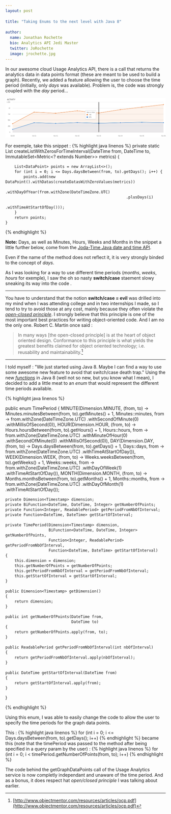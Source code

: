 ```yaml
---
layout: post

title: "Taking Enums to the next level with Java 8"

author:
  name: Jonathan Rochette
  bio: Analytics API Jedi Master
  twitter: JoRochette
  image: jrochette.jpg
---
```



In our awesome cloud Usage Analytics API, there is a call that returns the analytics data in data points format (these are meant to be used to build a graph). Recently, we added a feature allowing the user to choose the time period (initially, only *days* was available). Problem is, the code was strongly coupled with the *day* period...

<!-- more -->

![image](/images/graphexemple.png)

For exemple, take this snippet :
{% highlight java linenos %}
private static List<DataPoint> createListWithZerosForTimeInterval(DateTime from,
                                                                  DateTime to,
                                                                  ImmutableSet<Metric<? extends Number>> metrics)
    {

        List<DataPoint> points = new ArrayList<>();
        for (int i = 0; i <= Days.daysBetween(from, to).getDays(); i++) {
            points.add(new DataPoint().withDatas(createDatasWithZeroValues(metrics))
                                      .withDayOfYear(from.withZone(DateTimeZone.UTC)
                                                         .plusDays(i)
                                                         .withTimeAtStartOfDay()));
        }
        return points;
    }
{% endhighlight %}

**Note:** Days, as well as Minutes, Hours, Weeks and Months in the snippet a little further below, come from the [Joda-Time Java date and time API](http://www.joda.org/joda-time/).

Even if the name of the method does not reflect it, it is very strongly binded to the concept of *days*.

As I was looking for a way to use different time periods (*months*, *weeks*, *hours* for exemple), I saw the oh so nasty **switch/case** staement slowy sneaking its way into the code .  

----------
You have to understand that the notion **switch/case = evil** was drilled into my mind when I was attending college and in two internships I made, so I tend to try to avoid those at any cost, mainly because they often violate the [*open-closed principle*](http://en.wikipedia.org/wiki/Open/closed_principle). I strongly believe that this principle is one of the most important best practices for writing object-oriented code. And I am no the only one. Robert C. Martin once said :

> In many ways [the open-closed principle] is at the heart of object oriented design. Conformance to this principle is what yields the greatest benefits claimed for object oriented technology; i.e. reusability and maintainability.[^footnote]

  [^footnote]: [http://www.objectmentor.com/resources/articles/ocp.pdf](http://www.objectmentor.com/resources/articles/ocp.pdf)

------------
I told myself : "We just started using Java 8. Maybe I can find a way to use some awesome new feature to avoid that switch/case death trap." Using the new [*functions*](http://docs.oracle.com/javase/8/docs/api/java/util/function/package-summary.html) in Java 8 (well not so new, but you know what I mean), I decided to add a little meat to an *enum* that would represent the different time periods available.

{% highlight java linenos %}

public enum TimePeriod
{
    MINUTE(Dimension.MINUTE, 
           (from,
            to) -> Minutes.minutesBetween(from, to).getMinutes() + 1,
           Minutes::minutes, 
           from -> from.withZone(DateTimeZone.UTC)
                       .withSecondOfMinute(0)
                       .withMillisOfSecond(0)),
    HOUR(Dimension.HOUR,
         (from,
          to) -> Hours.hoursBetween(from, to).getHours() + 1,
         Hours::hours,
         from -> from.withZone(DateTimeZone.UTC)
                     .withMinuteOfHour(0)
                     .withSecondOfMinute(0)
                     .withMillisOfSecond(0)),
    DAY(Dimension.DAY,
        (from,
         to) -> Days.daysBetween(from, to).getDays() + 1,
        Days::days,
        from -> from.withZone(DateTimeZone.UTC)
                    .withTimeAtStartOfDay()),
    WEEK(Dimension.WEEK,
         (from,
          to) -> Weeks.weeksBetween(from, to).getWeeks() + 1,
         Weeks::weeks,
         from -> from.withZone(DateTimeZone.UTC)
                     .withDayOfWeek(1)
                     .withTimeAtStartOfDay()),
    MONTH(Dimension.MONTH,
          (from,
           to) -> Months.monthsBetween(from, to).getMonths() + 1,
          Months::months,
          from -> from.withZone(DateTimeZone.UTC)
                      .withDayOfMonth(1)
                      .withTimeAtStartOfDay());

    private Dimension<Timestamp> dimension;
    private BiFunction<DateTime, DateTime, Integer> getNumberOfPoints;
    private Function<Integer, ReadablePeriod> getPeriodFromNbOfInterval;
    private Function<DateTime, DateTime> getStartOfInterval;

    private TimePeriod(Dimension<Timestamp> dimension,
                       BiFunction<DateTime, DateTime, Integer> getNumberOfPoints,
                       Function<Integer, ReadablePeriod> getPeriodFromNbOfInterval,
                       Function<DateTime, DateTime> getStartOfInterval)
    {
        this.dimension = dimension;
        this.getNumberOfPoints = getNumberOfPoints;
        this.getPeriodFromNbOfInterval = getPeriodFromNbOfInterval;
        this.getStartOfInterval = getStartOfInterval;
    }

    public Dimension<Timestamp> getDimension()
    {
        return dimension;
    }

    public int getNumberOfPoints(DateTime from,
                                 DateTime to)
    {
        return getNumberOfPoints.apply(from, to);
    }

    public ReadablePeriod getPeriodFromNbOfInterval(int nbOfInterval)
    {
        return getPeriodFromNbOfInterval.apply(nbOfInterval);
    }

    public DateTime getStartOfInterval(DateTime from)
    {
        return getStartOfInterval.apply(from);
    }
}

{% endhighlight %}

Using this enum, I was able to easily change the code to allow the user to specify the time periods for the graph data points. 

This :
{% highlight java linenos %}
for (int i = 0; i <= Days.daysBetween(from, to).getDays(); i++)
{% endhighlight %}
became this (note that the timePeriod was passed to the method after being specified in a query param by the user) :
{% highlight java linenos %}
for (int i = 0; i < timePeriod.getNumberOfPoints(from, to); i++)
{% endhighlight %}

The code behind the getGraphDataPoints call of the Usage Analytics service is now completly independant and unaware of the time period. And as a bonus, it does respect hat *open/closed principle* I was talking about earlier.
